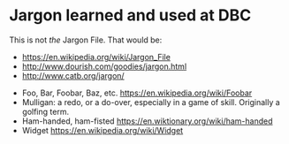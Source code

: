 Jargon learned and used at DBC
=================

This is not _the_ Jargon File. That would be:
- https://en.wikipedia.org/wiki/Jargon_File
- http://www.dourish.com/goodies/jargon.html
- http://www.catb.org/jargon/
  
  
+ Foo, Bar, Foobar, Baz, etc. https://en.wikipedia.org/wiki/Foobar
+ Mulligan: a redo, or a do-over, especially in a game of skill. Originally a golfing term.
+ Ham-handed, ham-fisted https://en.wiktionary.org/wiki/ham-handed
+ Widget https://en.wikipedia.org/wiki/Widget